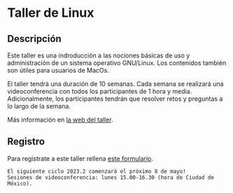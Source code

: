 # Taller de Linux

## Descripción

Este taller es una indroducción a las nociones básicas de uso y administración de un sistema
operativo GNU/Linux. Los contenidos también son útiles para usuarios de MacOs.

El taller tendrá una duración de 10 semanas. Cada semana se realizará una videoconferencia con
todos los participantes de 1 hora y media. Adicionalmente, los participantes tendrán que resolver retos y
preguntas a lo largo de la semana.

Más información en [la web del taller](https://uibcdf.org/Taller-Linux).

## Registro

Para registrate a este taller rellena [este formulario](https://forms.gle/QEnmn3eJu6JK6Rrv7).

```{important} 
El siguiente ciclo 2023.2 comenzará el próximo 8 de mayo!
Sesiones de videoconferencia: lunes 15.00-16.30 (hora de Ciudad de México).
```
